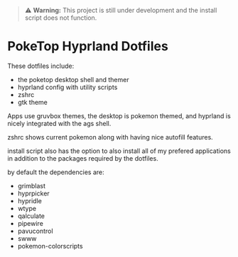 > ⚠️ **Warning:** This project is still under development and the install script does not function.

# PokeTop Hyprland Dotfiles

These dotfiles include:
- the poketop desktop shell and themer
- hyprland config with utility scripts
- zshrc
- gtk theme

Apps use gruvbox themes, the desktop is pokemon themed, and hyprland is nicely integrated with the ags shell.

zshrc shows current pokemon along with having nice autofill features.

install script also has the option to also install all of my prefered applications in addition to the packages required by the dotfiles.

by default the dependencies are:
- grimblast
- hyprpicker
- hypridle
- wtype
- qalculate
- pipewire
- pavucontrol
- swww
- pokemon-colorscripts
